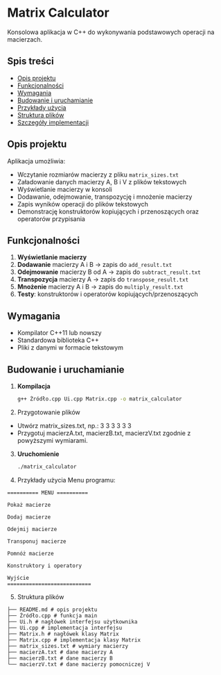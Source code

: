 # Matrix Calculator

Konsolowa aplikacja w C++ do wykonywania podstawowych operacji na macierzach.

## Spis treści

- [Opis projektu](#opis-projektu)  
- [Funkcjonalności](#funkcjonalności)  
- [Wymagania](#wymagania)  
- [Budowanie i uruchamianie](#budowanie-i-uruchamianie)  
- [Przykłady użycia](#przykłady-użycia)  
- [Struktura plików](#struktura-plików)  
- [Szczegóły implementacji](#szczegóły-implementacji)  

## Opis projektu

Aplikacja umożliwia:
- Wczytanie rozmiarów macierzy z pliku `matrix_sizes.txt`  
- Załadowanie danych macierzy A, B i V z plików tekstowych  
- Wyświetlanie macierzy w konsoli  
- Dodawanie, odejmowanie, transpozycję i mnożenie macierzy  
- Zapis wyników operacji do plików tekstowych  
- Demonstrację konstruktorów kopiujących i przenoszących oraz operatorów przypisania  

## Funkcjonalności

1. **Wyświetlanie macierzy**  
2. **Dodawanie** macierzy A i B → zapis do `add_result.txt`  
3. **Odejmowanie** macierzy B od A → zapis do `subtract_result.txt`  
4. **Transpozycja** macierzy A → zapis do `transpose_result.txt`  
5. **Mnożenie** macierzy A i B → zapis do `multiply_result.txt`  
6. **Testy**: konstruktorów i operatorów kopiujących/przenoszących  

## Wymagania

- Kompilator C++11 lub nowszy  
- Standardowa biblioteka C++  
- Pliki z danymi w formacie tekstowym  

## Budowanie i uruchamianie

1. **Kompilacja**  
   ```bash
   g++ Źródło.cpp Ui.cpp Matrix.cpp -o matrix_calculator

2. Przygotowanie plików
- Utwórz matrix_sizes.txt, np.:
  3 3 3 3 3 3
- Przygotuj macierzA.txt, macierzB.txt, macierzV.txt zgodnie z powyższymi wymiarami.

3. **Uruchomienie**
   ```bash
   ./matrix_calculator

4. Przykłady użycia
Menu programu:
   
```text
========== MENU ==========

Pokaż macierze

Dodaj macierze

Odejmij macierze

Transponuj macierze

Pomnóż macierze

Konstruktory i operatory

Wyjście
===========================
```

5. Struktura plików

```
├── README.md # opis projektu
├── Źródło.cpp # funkcja main
├── Ui.h # nagłówek interfejsu użytkownika
├── Ui.cpp # implementacja interfejsu
├── Matrix.h # nagłówek klasy Matrix
├── Matrix.cpp # implementacja klasy Matrix
├── matrix_sizes.txt # wymiary macierzy
├── macierzA.txt # dane macierzy A
├── macierzB.txt # dane macierzy B
└── macierzV.txt # dane macierzy pomocniczej V
```
